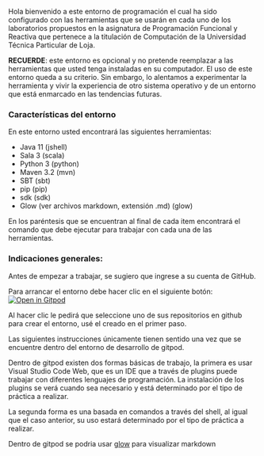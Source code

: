 Hola bienvenido a este entorno de programación el cual ha sido configurado con las herramientas que se usarán en cada uno de los laboratorios propuestos en la asignatura de Programación Funcional y Reactiva que pertenece a la titulación de Computación de la Universidad Técnica Particular de Loja.

**RECUERDE**: este entorno es opcional y no pretende reemplazar a las herramientas que usted tenga instaladas en su computador. El uso de este entorno queda a su criterio. Sin embargo, lo alentamos a experimentar la herramienta y vivir la experiencia de otro sistema operativo y de un entorno que está enmarcado en las tendencias futuras.


### Características del entorno

En este entorno usted encontrará las siguientes herramientas:

- Java 11 (jshell)
- Sala 3 (scala)
- Python 3 (python)
- Maven 3.2 (mvn)
- SBT (sbt)
- pip (pip)
- sdk (sdk)
- Glow (ver archivos markdown, extensión .md) (glow)

En los paréntesis que se encuentran al final de cada item encontrará el comando que debe ejecutar para trabajar con cada una de las herramientas.


### Indicaciones generales:

Antes de empezar a trabajar, se sugiero que ingrese a su cuenta de GitHub.

Para arrancar el entorno debe hacer clic en el siguiente botón:
[![Open in Gitpod](https://gitpod.io/button/open-in-gitpod.svg)](https://gitpod.io/#https://github.com/lsantiago/entornoprogfuncional)

Al hacer clic le pedirá que seleccione uno de sus repositorios en github para crear el entorno, usé el creado en el primer paso.

Las siguientes instrucciones únicamente tienen sentido una vez que se encuentre dentro del entorno de desarrollo de gitpod.


Dentro de gitpod existen dos formas básicas de trabajo, la primera es usar Visual Studio Code Web, que es un IDE que a través de plugins puede trabajar con diferentes lenguajes de programación. La instalación de los plugins se verá cuando sea necesario y está determinado por el tipo de práctica a realizar.

La segunda forma es una basada en comandos a través del shell, al igual que el caso anterior, su uso estará determinado por el tipo de práctica a realizar.






Dentro de gitpod se podria usar [glow](https://github.com/charmbracelet/glow) para visualizar markdown

